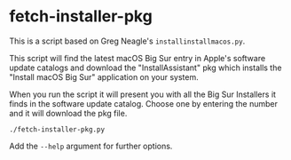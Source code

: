 # fetch-installer-pkg

This is a script based on Greg Neagle's `installinstallmacos.py`.

This script will find the latest macOS Big Sur entry in Apple's software update catalogs and download the "InstallAssistant" pkg which installs the "Install macOS Big Sur" application on your system.

When you run the script it will present you with all the Big Sur Installers it finds in the software update catalog. Choose one by entering the number and it will download the pkg file.

```
./fetch-installer-pkg.py
```

Add the `--help` argument for further options.
